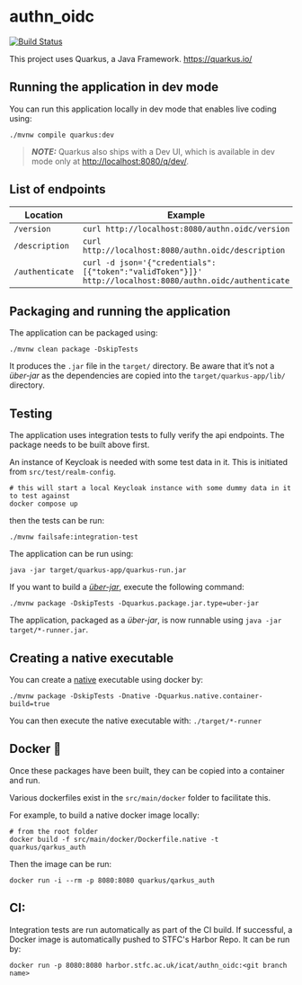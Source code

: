 # authn_oidc

[![Build Status](https://github.com/icatproject/authn.oidc/workflows/CI%20Build/badge.svg?branch=master)](https://github.com/icatproject/authn.oidc/actions?query=workflow%3A%22CI+Build%22)

This project uses Quarkus, a Java Framework. <https://quarkus.io/>

## Running the application in dev mode

You can run this application locally in dev mode that enables live coding using:

```shell script
./mvnw compile quarkus:dev
```
> **_NOTE:_**  Quarkus also ships with a Dev UI, which is available in dev mode only at <http://localhost:8080/q/dev/>.

## List of endpoints

| Location        | Example                                                                                                 | Successful Results                        |
|-----------------|---------------------------------------------------------------------------------------------------------|-------------------------------------------|
| `/version`      | `curl http://localhost:8080/authn.oidc/version`                                                         | `{"version":"4.0.0"}`                     |
| `/description`  | `curl http://localhost:8080/authn.oidc/description `                                                    | `{"keys":[{"name":"token","hide":true}]}` |
| `/authenticate` | `curl -d json='{"credentials":[{"token":"validToken"}]}' http://localhost:8080/authn.oidc/authenticate` | `{"username":"name"}`                     |

## Packaging and running the application

The application can be packaged using:

```shell script
./mvnw clean package -DskipTests
```

It produces the `.jar` file in the `target/` directory.
Be aware that it’s not a _über-jar_ as the dependencies are copied into the `target/quarkus-app/lib/` directory.

## Testing

The application uses integration tests to fully verify the api endpoints. The package needs to be built above first.

An instance of Keycloak is needed with some test data in it. This is initiated from `src/test/realm-config`.

```shell script
# this will start a local Keycloak instance with some dummy data in it to test against
docker compose up
```
then the tests can be run:

```shell script
./mvnw failsafe:integration-test
```

The application can be run using:

```shell script
java -jar target/quarkus-app/quarkus-run.jar
```

If you want to build a [_über-jar_](https://blog.payara.fish/what-is-a-java-uber-jar), execute the following command:

```shell script
./mvnw package -DskipTests -Dquarkus.package.jar.type=uber-jar
```

The application, packaged as a _über-jar_, is now runnable using `java -jar target/*-runner.jar`.

## Creating a native executable

You can create a [native](https://quarkus.io/guides/building-native-image#producing-a-native-executable) executable using docker by:

```shell script
./mvnw package -DskipTests -Dnative -Dquarkus.native.container-build=true
```

You can then execute the native executable with: `./target/*-runner`

## Docker :whale:

Once these packages have been built, they can be copied into a container and run.

Various dockerfiles exist in the `src/main/docker` folder to facilitate this.

For example, to build a native docker image locally:

```shell script
# from the root folder
docker build -f src/main/docker/Dockerfile.native -t quarkus/qarkus_auth
```

Then the image can be run:

```shell script
docker run -i --rm -p 8080:8080 quarkus/qarkus_auth
```
## CI:
Integration tests are run automatically as part of the CI build. If successful, a Docker image is automatically pushed to STFC's Harbor Repo.
It can be run by:

```shell script
docker run -p 8080:8080 harbor.stfc.ac.uk/icat/authn_oidc:<git branch name>
```




